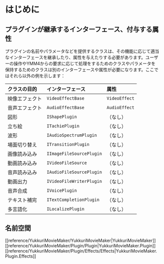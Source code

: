 # はじめに
## プラグインが継承するインターフェース、付与する属性

プラグインの名前やパラメータなどを提供するクラスは、その機能に応じて適当なインターフェースを継承したり、属性を与えたりする必要があります。ユーザーの操作やYMM4からの要求に応じて処理をするためのクラスやパラメータを保持するためのクラスは別のインターフェースや属性が必要になります。ここではそれら以外の例を示します：

| クラスの目的  | インターフェース                 | 属性            |
| :------ | :----------------------- | :------------ |
| 映像エフェクト | `VideoEffectBase`        | `VideoEffect` |
| 音声エフェクト | `AudioEffectBase`        | `AudioEffect` |
| 図形      | `IShapePlugin`           | （なし）          |
| 立ち絵     | `ITachiePlugin`          | （なし）          |
| 波形      | `IAudioSpectrumPlugin`   | （なし）          |
| 場面切り替え  | `ITransitionPlugin`      | （なし）          |
| 画像読み込み  | `IImageFileSourcePlugin` | （なし）          |
| 動画読み込み  | `IVideoFileSource`       | （なし）          |
| 音声読み込み  | `IAudioFileSourcePlugin` | （なし）          |
| 動画出力    | `IVideoFileWriterPlugin` | （なし）          |
| 音声合成    | `IVoicePlugin`           | （なし）          |
| テキスト補完  | `ITextCompletionPlugin`  | （なし）          |
| 多言語化    | `ILocalizePlugin`        | （なし）          |
## 名前空間

[[reference/YukkuriMovieMaker/YukkuriMovieMaker|YukkuriMovieMaker]]
	[[reference/YukkuriMovieMaker/Plugin/Plugin|YukkuriMovieMaker.Plugin]]
		[[reference/YukkuriMovieMaker/Plugin/Effects/Effects|YukkuriMovieMaker.Plugin.Effects]]
